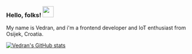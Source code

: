 ###  Hello, folks! <img src="https://raw.githubusercontent.com/MartinHeinz/MartinHeinz/master/wave.gif" width="30px">
My name is Vedran, and i'm a frontend developer and IoT enthusiast from Osijek, Croatia.

[![Vedran's GitHub stats](https://github-readme-stats.vercel.app/api?username=vbrodar)](https://github.com/vbrodar/github-readme-stats)

